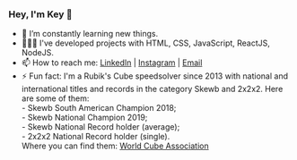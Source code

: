 ### Hey, I'm Key 👋


- 🌱  I’m constantly learning new things.
- 🧑🏻‍💻 I've developed projects with HTML, CSS, JavaScript, ReactJS, NodeJS.
- 📫  How to reach me: <a href="https://www.linkedin.com/in/key-yu-wan">LinkedIn</a> | <a href="https://www.instagram.com/keyyuwan/">Instagram</a> | 
<a href="mailto:keyflcbyuwan@gmail.com">Email</a>
- ⚡ Fun fact: I'm a Rubik's Cube speedsolver since 2013 with national and international titles and records in the category Skewb and 2x2x2.
Here are some of them: <br> - Skewb South American Champion 2018; <br> - Skewb National Champion 2019; <br> - Skewb National Record holder (average);
<br> - 2x2x2 National Record holder (single). <br> Where you can find them: <a href=https://www.worldcubeassociation.org/persons/2013WANK01>World Cube Association</a>
